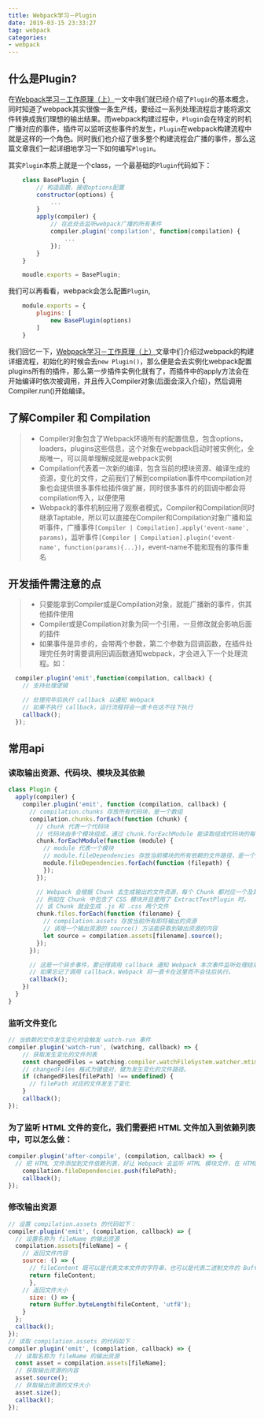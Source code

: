 ```yaml
---
title: Webpack学习－Plugin
date: 2019-03-15 23:33:27
tag: webpack
categories:
- webpack
---
```

## 什么是Plugin?
在[Webpack学习－工作原理（上）](http://wushaobin.top/2019/02/12/webpackPrinciple/)一文中我们就已经介绍了`Plugin`的基本概念，同时知道了webpack其实很像一条生产线，要经过一系列处理流程后才能将源文件转换成我们理想的输出结果。而webpack构建过程中，`Plugin`会在特定的时机广播对应的事件，插件可以监听这些事件的发生，`Plugin`在webpack构建流程中就是这样的一个角色。同时我们也介绍了很多整个构建流程会广播的事件，那么这篇文章我们一起详细地学习一下如何编写`Plugin`。

其实`Plugin`本质上就是一个class，一个最基础的`Plugin`代码如下：
``` javascript
    class BasePlugin {
        // 构造函数，接收options配置
        constructor(options) {
            ...
        }
        apply(compiler) {
            // 在此处去监听webpack广播的所有事件
            compiler.plugin('compilation', function(compilation) {
                ...
            });
        }
    }

    moudle.exports = BasePlugin;
```
我们可以再看看，webpack会怎么配置`Plugin`,
``` javascript
    module.exports = {
        plugins: [
            new BasePlugin(options)
        ]
    }
```
我们回忆一下，[Webpack学习－工作原理（上）](http://wushaobin.top/2019/02/12/webpackPrinciple/)文章中们介绍过webpack的构建详细流程，初始化的时候会去`new Plugin()`，那么便是会去实例化webpack配置plugins所有的插件，那么第一步插件实例化就有了，而插件中的apply方法会在开始编译时依次被调用，并且传入Compiler对象(后面会深入介绍)，然后调用Compiler.run()开始编译。

## 了解Compiler 和 Compilation
> * Compiler对象包含了Webpack环境所有的配置信息，包含options，loaders，plugins这些信息，这个对象在webpack启动时被实例化，全局唯一，可以简单理解成就是webpack实例
> * Compilation代表着一次新的编译，包含当前的模块资源、编译生成的资源，变化的文件，之前我们了解到compilation事件中compilation对象也会提供很多事件给插件做扩展，同时很多事件的的回调中都会将compilation传入，以便使用
> * Webpack的事件机制应用了观察者模式，Compiler和Compilation同时继承Taptable，所以可以直接在Compiler和Compilation对象广播和监听事件，广播事件`[Compiler | Compilation].apply('event-name', params)`，监听事件`[Compiler | Compilation].plugin('event-name', function(params){...})`，event-name不能和现有的事件重名

## 开发插件需注意的点
> * 只要能拿到Compiler或是Compilation对象，就能广播新的事件，供其他插件使用
> * Compiler或是Compilation对象为同一个引用，一旦修改就会影响后面的插件
> * 如果事件是异步的，会带两个参数，第二个参数为回调函数，在插件处理完任务时需要调用回调函数通知webpack，才会进入下一个处理流程。如：
```javascript
  compiler.plugin('emit',function(compilation, callback) {
    // 支持处理逻辑

    // 处理完毕后执行 callback 以通知 Webpack 
    // 如果不执行 callback，运行流程将会一直卡在这不往下执行 
    callback();
  });
```
## 常用api
### 读取输出资源、代码块、模块及其依赖
``` javascript
class Plugin {
  apply(compiler) {
    compiler.plugin('emit', function (compilation, callback) {
      // compilation.chunks 存放所有代码块，是一个数组
      compilation.chunks.forEach(function (chunk) {
        // chunk 代表一个代码块
        // 代码块由多个模块组成，通过 chunk.forEachModule 能读取组成代码块的每个模块
        chunk.forEachModule(function (module) {
          // module 代表一个模块
          // module.fileDependencies 存放当前模块的所有依赖的文件路径，是一个数组
          module.fileDependencies.forEach(function (filepath) {
          });
        });

        // Webpack 会根据 Chunk 去生成输出的文件资源，每个 Chunk 都对应一个及其以上的输出文件
        // 例如在 Chunk 中包含了 CSS 模块并且使用了 ExtractTextPlugin 时，
        // 该 Chunk 就会生成 .js 和 .css 两个文件
        chunk.files.forEach(function (filename) {
          // compilation.assets 存放当前所有即将输出的资源
          // 调用一个输出资源的 source() 方法能获取到输出资源的内容
          let source = compilation.assets[filename].source();
        });
      });

      // 这是一个异步事件，要记得调用 callback 通知 Webpack 本次事件监听处理结束。
      // 如果忘记了调用 callback，Webpack 将一直卡在这里而不会往后执行。
      callback();
    })
  }
}
```
### 监听文件变化
``` javascript
// 当依赖的文件发生变化时会触发 watch-run 事件
compiler.plugin('watch-run', (watching, callback) => {
    // 获取发生变化的文件列表
    const changedFiles = watching.compiler.watchFileSystem.watcher.mtimes;
    // changedFiles 格式为键值对，键为发生变化的文件路径。
    if (changedFiles[filePath] !== undefined) {
      // filePath 对应的文件发生了变化
    }
    callback();
});
```
###  为了监听 HTML 文件的变化，我们需要把 HTML 文件加入到依赖列表中，可以怎么做：
``` javascript
compiler.plugin('after-compile', (compilation, callback) => {
  // 把 HTML 文件添加到文件依赖列表，好让 Webpack 去监听 HTML 模块文件，在 HTML 模版文件发生变化时重新启动一次编译
    compilation.fileDependencies.push(filePath);
    callback();
});
```
### 修改输出资源
``` javascript
// 设置 compilation.assets 的代码如下：
compiler.plugin('emit', (compilation, callback) => {
  // 设置名称为 fileName 的输出资源
  compilation.assets[fileName] = {
    // 返回文件内容
    source: () => {
      // fileContent 既可以是代表文本文件的字符串，也可以是代表二进制文件的 Buffer
      return fileContent;
      },
    // 返回文件大小
      size: () => {
      return Buffer.byteLength(fileContent, 'utf8');
    }
  };
  callback();
});
// 读取 compilation.assets 的代码如下：
compiler.plugin('emit', (compilation, callback) => {
  // 读取名称为 fileName 的输出资源
  const asset = compilation.assets[fileName];
  // 获取输出资源的内容
  asset.source();
  // 获取输出资源的文件大小
  asset.size();
  callback();
});
```
